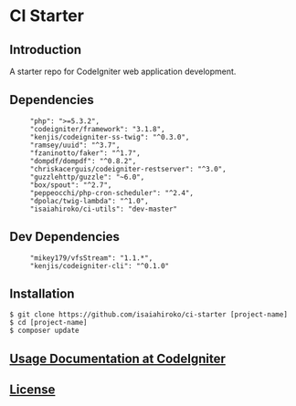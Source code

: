 # CI Starter

## Introduction
A starter repo for CodeIgniter web application development.

## Dependencies
```
     "php": ">=5.3.2",
     "codeigniter/framework": "3.1.8",
     "kenjis/codeigniter-ss-twig": "^0.3.0",
     "ramsey/uuid": "^3.7",
     "fzaninotto/faker": "^1.7",
     "dompdf/dompdf": "^0.8.2",
     "chriskacerguis/codeigniter-restserver": "^3.0",
     "guzzlehttp/guzzle": "~6.0",
     "box/spout": "^2.7",
     "peppeocchi/php-cron-scheduler": "^2.4",
     "dpolac/twig-lambda": "^1.0",
     "isaiahiroko/ci-utils": "dev-master"
```

## Dev Dependencies
```
     "mikey179/vfsStream": "1.1.*",
     "kenjis/codeigniter-cli": "^0.1.0"
```

## Installation
```
$ git clone https://github.com/isaiahiroko/ci-starter [project-name]
$ cd [project-name]
$ composer update
```

## [Usage Documentation at CodeIgniter](https://www.codeigniter.com/)

## [License](./LICENSE.md)